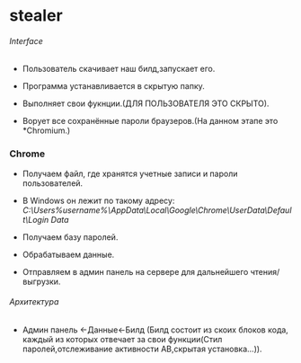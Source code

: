 # stealer
###### Interface
 * Пользователь скачивает наш билд,запускает его. 
 * Программа устанавливается в скрытую папку.
 * Выполняет свои фукнции.(ДЛЯ ПОЛЬЗОВАТЕЛЯ ЭТО СКРЫТО).

* Ворует все сохранённые пароли браузеров.(На данном этапе это *Chromium.) 

### Chrome
* Получаем файл, где хранятся учетные записи и пароли пользователей. 

* В Windows он лежит по такому адресу: *C:\Users\%username%\AppData\Local\Google\Chrome\UserData\Default\Login Data*

* Получаем базу паролей.
* Обрабатываем данные. 
* Отправляем в админ панель на сервере для дальнейшего чтения/выгрузки.
###### Архитектура
* Админ панель <-Данные<-Билд (Билд состоит из скоих блоков кода, каждый из которых отвечает за свои функции(Стил паролей,отслеживание активности АВ,скрытая установка...)).
